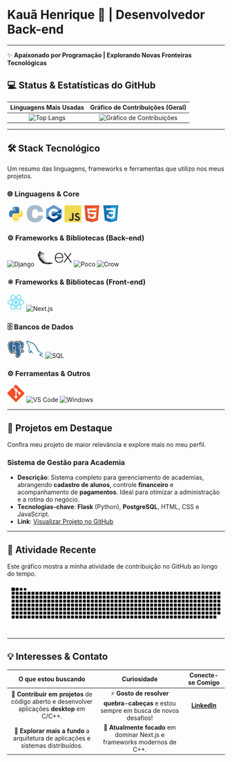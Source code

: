 # Kauã Henrique 👋 | Desenvolvedor Back-end

---

✨ **Apaixonado por Programação | Explorando Novas Fronteiras Tecnológicas**

## 💻 Status & Estatísticas do GitHub

| Linguagens Mais Usadas | Gráfico de Contribuições (Geral) |
| :---: | :---: |
| ![Top Langs](https://github-readme-stats.vercel.app/api/top-langs/?username=KauaHenrique-neclon&langs_count=5&theme=material-palenight&layout=compact&hide_title=true) | ![Gráfico de Contribuições](https://github-readme-stats.vercel.app/api?username=KauaHenrique-neclon&show_icons=true&theme=material-palenight&hide_title=true&line_height=25) |

---

## 🛠️ Stack Tecnológico

Um resumo das linguagens, frameworks e ferramentas que utilizo nos meus projetos.

### 🌐 Linguagens & Core

<p align="left">
    <img src="https://raw.githubusercontent.com/devicons/devicon/master/icons/python/python-original.svg" alt="Python" width="40" height="40"/>
    <img src="https://raw.githubusercontent.com/devicons/devicon/master/icons/c/c-original.svg" alt="C" width="40" height="40"/>
    <img src="https://raw.githubusercontent.com/devicons/devicon/master/icons/cplusplus/cplusplus-original.svg" alt="C++" width="40" height="40"/>
    <img src="https://raw.githubusercontent.com/devicons/devicon/master/icons/javascript/javascript-original.svg" alt="JavaScript" width="40" height="40"/>
    <img src="https://raw.githubusercontent.com/devicons/devicon/master/icons/html5/html5-original.svg" alt="HTML5" width="40" height="40"/>
    <img src="https://raw.githubusercontent.com/devicons/devicon/master/icons/css3/css3-original.svg" alt="CSS3" width="40" height="40"/>
</p>

### ⚙️ Frameworks & Bibliotecas (Back-end)

<p align="left">
    <img alt="Django" src="https://img.shields.io/badge/Django-092E20?style=for-the-badge&logo=django&logoColor=white" />
    <img src="https://raw.githubusercontent.com/devicons/devicon/master/icons/flask/flask-original.svg" alt="Flask" width="40" height="40"/>
    <img src="https://raw.githubusercontent.com/devicons/devicon/master/icons/express/express-original.svg" alt="Express.js" width="40" height="40"/>
    <img alt="Poco" src="https://img.shields.io/badge/POCO-Framework-darkgreen?style=for-the-badge&logoColor=white"/>
    <img alt="Crow" src="https://img.shields.io/badge/Crow-C++-red?style=for-the-badge&logoColor=white"/>
</p>

### ⚛️ Frameworks & Bibliotecas (Front-end)

<p align="left">
    <img src="https://raw.githubusercontent.com/devicons/devicon/master/icons/react/react-original.svg" alt="React" width="40" height="40"/>
    <img src="https://raw.githubusercontent.com/devicons/devicon/original/nextjs/nextjs-original.svg" alt="Next.js" width="40" height="40"/>
</p>

### 🗄️ Bancos de Dados

<p align="left">
    <img src="https://raw.githubusercontent.com/devicons/devicon/master/icons/postgresql/postgresql-original.svg" alt="PostgreSQL" width="40" height="40"/>
    <img src="https://raw.githubusercontent.com/devicons/devicon/master/icons/mysql/mysql-original.svg" alt="MySQL" width="40" height="40"/>
    <img alt="SQL" src="https://img.shields.io/badge/SQL-grey?style=for-the-badge&logo=mysql&logoColor=white"/>
</p>

### ⚙️ Ferramentas & Outros

<p align="left">
    <img src="https://raw.githubusercontent.com/devicons/devicon/master/icons/git/git-original.svg" alt="Git" width="40" height="40"/>
    <img alt="VS Code" src="https://img.shields.io/badge/VS%20Code-007ACC?style=for-the-badge&logo=visual-studio-code&logoColor=white" />
    <img alt="Windows" src="https://img.shields.io/badge/Windows-0078D6?style=for-the-badge&logo=windows&logoColor=white" />
</p>

---

## 🚀 Projetos em Destaque

Confira meu projeto de maior relevância e explore mais no meu perfil.

### Sistema de Gestão para Academia

- **Descrição**: Sistema completo para gerenciamento de academias, abrangendo **cadastro de alunos**, controle **financeiro** e acompanhamento de **pagamentos**. Ideal para otimizar a administração e a rotina do negócio.
- **Tecnologias-chave**: **Flask** (Python), **PostgreSQL**, HTML, CSS e JavaScript.
- **Link**: [Visualizar Projeto no GitHub](https://github.com/KauaHenrique-neclon/cadastro-academia)

---

## 🎯 Atividade Recente

Este gráfico mostra a minha atividade de contribuição no GitHub ao longo do tempo.

![Gráfico de Contribuições](https://raw.githubusercontent.com/platane/snk/output/github-contribution-grid-snake.svg)

---

## 💡 Interesses & Contato

| O que estou buscando | Curiosidade | Conecte-se Comigo |
| :---: | :---: | :---: |
| 🌱 **Contribuir em projetos** de código aberto e desenvolver aplicações **desktop** em C/C++. | ⚡ **Gosto de resolver quebra-cabeças** e estou sempre em busca de novos desafios! | **[LinkedIn](https://www.linkedin.com/in/kau%C3%A3-henrNecl)** | |
| 🤔 **Explorar mais a fundo** a arquitetura de aplicações e sistemas distribuídos. | 🔭 **Atualmente focado** em dominar Next.js e frameworks modernos de C++.
